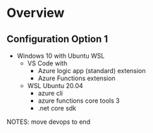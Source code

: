 # Overview

## Configuration Option 1

- Windows 10 with Ubuntu WSL
    - VS Code with
        - Azure logic app (standard) extension
        - Azure Functions extension
    - WSL Ubuntu 20.04
        - azure cli
        - azure functions core tools 3
        - .net core sdk




NOTES:
move devops to end